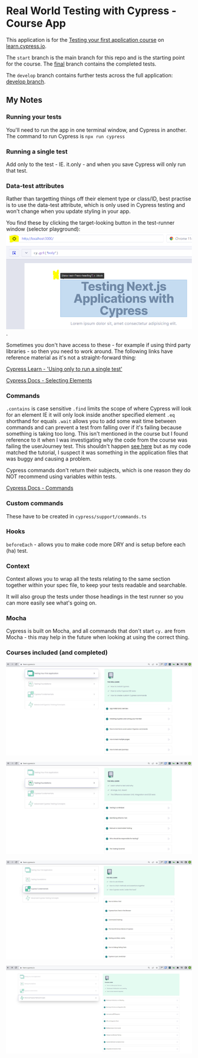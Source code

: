 # Real World Testing with Cypress - Course App

This application is for the [Testing your first application course](https://learn.cypress.io/testing-your-first-application) on [learn.cypress.io](https://learn.cypress.io/).

The `start` branch is the main branch for this repo and is the starting point for the course. The [final](https://github.com/cypress-io/cypress-realworld-testing-course-app/tree/final) branch contains the completed tests.

The `develop` branch contains further tests across the full application: [develop branch](https://github.com/cypress-io/cypress-realworld-app/tree/develop).

## My Notes

### Running your tests

You'll need to run the app in one terminal window, and Cypress in another. The command to run Cypress is `npx run cypress`

### Running a single test

Add only to the test - IE. it.only - and when you save Cypress will only run that test.

### Data-test attributes

Rather than targetting things off their element type or class/ID, best practise is to use the data-test attribute, which is only used in Cypress testing and won't change when you update styling in your app.

You find these by clicking the target-looking button in the test-runner window (selector playground): ![demo](dataTestAttribute.png).

Sometimes you don't have access to these - for example if using third party libraries - so then you need to work around. The following links have reference material as it's not a straight-forward thing:

[Cypress Learn - 'Using only to run a single test'](https://learn.cypress.io/testing-your-first-application/installing-cypress-and-writing-your-first-test)

[Cypress Docs - Selecting Elements](https://docs.cypress.io/guides/references/best-practices#Selecting-Elements)

### Commands

`.contains` is case sensitive
`.find` limits the scope of where Cypress will look for an element IE it will only look inside another specified element
`.eq` shorthand for equals
`.wait` allows you to add some wait time between commands and can prevent a test from falling over if it's failing because something is taking too long. This isn't mentioned in the course but I found reference to it when I was investigating why the code from the course was failing the userJourney test. This shouldn't happen [see here](https://learn.cypress.io/cypress-fundamentals/waiting-and-retry-ability) but as my code matched the tutorial, I suspect it was something in the application files that was buggy and causing a problem.

Cypress commands don't return their subjects, which is one reason they do NOT recommend using variables within tests.

[Cypress Docs - Commands](https://docs.cypress.io/api/table-of-contents)

### Custom commands

These have to be created in `cypress/support/commands.ts`

### Hooks

`beforeEach` - allows you to make code more DRY and is setup before each (ha) test.

### Context

Context allows you to wrap all the tests relating to the same section together within your spec file, to keep your tests readable and searchable.

It will also group the tests under those headings in the test runner so you can more easily see what's going on.

### Mocha

Cypress is built on Mocha, and all commands that don't start `cy.` are from Mocha - this may help in the future when looking at using the correct thing.

### Courses included (and completed)

![Testing Your First Application](testingYourFirstApplication.JPG)

![Testing Foundations](testingFoundations.JPG)

![Cypress Fundamentals](cypressFundamentals.JPG)

![Advanced Cypress Testing Concepts](advancedCypressTestingConcepts.JPG)
